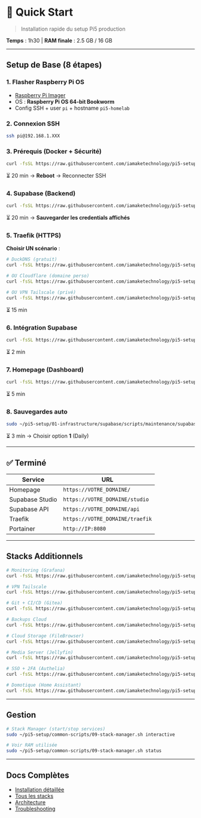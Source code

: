 # 🚀 Quick Start

> Installation rapide du setup Pi5 production

**Temps** : 1h30 | **RAM finale** : 2.5 GB / 16 GB

---

## Setup de Base (8 étapes)

### 1. Flasher Raspberry Pi OS

- [Raspberry Pi Imager](https://www.raspberrypi.com/software/)
- OS : **Raspberry Pi OS 64-bit Bookworm**
- Config SSH + user `pi` + hostname `pi5-homelab`

### 2. Connexion SSH

```bash
ssh pi@192.168.1.XXX
```

### 3. Prérequis (Docker + Sécurité)

```bash
curl -fsSL https://raw.githubusercontent.com/iamaketechnology/pi5-setup/main/01-infrastructure/supabase/scripts/01-prerequisites-setup.sh | sudo bash
```

⏳ 20 min → **Reboot** → Reconnecter SSH

### 4. Supabase (Backend)

```bash
curl -fsSL https://raw.githubusercontent.com/iamaketechnology/pi5-setup/main/01-infrastructure/supabase/scripts/02-supabase-deploy.sh | sudo bash
```

⏳ 20 min → **Sauvegarder les credentials affichés**

### 5. Traefik (HTTPS)

**Choisir UN scénario** :

```bash
# DuckDNS (gratuit)
curl -fsSL https://raw.githubusercontent.com/iamaketechnology/pi5-setup/main/01-infrastructure/traefik/scripts/01-traefik-deploy-duckdns.sh | sudo bash

# OU Cloudflare (domaine perso)
curl -fsSL https://raw.githubusercontent.com/iamaketechnology/pi5-setup/main/01-infrastructure/traefik/scripts/01-traefik-deploy-cloudflare.sh | sudo bash

# OU VPN Tailscale (privé)
curl -fsSL https://raw.githubusercontent.com/iamaketechnology/pi5-setup/main/01-infrastructure/traefik/scripts/01-traefik-deploy-vpn.sh | sudo bash
```

⏳ 15 min

### 6. Intégration Supabase

```bash
curl -fsSL https://raw.githubusercontent.com/iamaketechnology/pi5-setup/main/01-infrastructure/traefik/scripts/02-integrate-supabase.sh | sudo bash
```

⏳ 2 min

### 7. Homepage (Dashboard)

```bash
curl -fsSL https://raw.githubusercontent.com/iamaketechnology/pi5-setup/main/08-interface/homepage/scripts/01-homepage-deploy.sh | sudo bash
```

⏳ 5 min

### 8. Sauvegardes auto

```bash
sudo ~/pi5-setup/01-infrastructure/supabase/scripts/maintenance/supabase-scheduler.sh
```

⏳ 3 min → Choisir option **1** (Daily)

---

## ✅ Terminé

| Service | URL |
|---------|-----|
| Homepage | `https://VOTRE_DOMAINE/` |
| Supabase Studio | `https://VOTRE_DOMAINE/studio` |
| Supabase API | `https://VOTRE_DOMAINE/api` |
| Traefik | `https://VOTRE_DOMAINE/traefik` |
| Portainer | `http://IP:8080` |

---

## Stacks Additionnels

```bash
# Monitoring (Grafana)
curl -fsSL https://raw.githubusercontent.com/iamaketechnology/pi5-setup/main/03-monitoring/prometheus-grafana/scripts/01-monitoring-deploy.sh | sudo bash

# VPN Tailscale
curl -fsSL https://raw.githubusercontent.com/iamaketechnology/pi5-setup/main/01-infrastructure/vpn-wireguard/scripts/01-tailscale-setup.sh | sudo bash

# Git + CI/CD (Gitea)
curl -fsSL https://raw.githubusercontent.com/iamaketechnology/pi5-setup/main/04-developpement/gitea/scripts/01-gitea-deploy.sh | sudo bash

# Backups Cloud
curl -fsSL https://raw.githubusercontent.com/iamaketechnology/pi5-setup/main/09-backups/restic-offsite/scripts/01-rclone-setup.sh | sudo bash

# Cloud Storage (FileBrowser)
curl -fsSL https://raw.githubusercontent.com/iamaketechnology/pi5-setup/main/05-stockage/filebrowser-nextcloud/scripts/01-filebrowser-deploy.sh | sudo bash

# Media Server (Jellyfin)
curl -fsSL https://raw.githubusercontent.com/iamaketechnology/pi5-setup/main/06-media/jellyfin-arr/scripts/01-jellyfin-deploy.sh | sudo bash

# SSO + 2FA (Authelia)
curl -fsSL https://raw.githubusercontent.com/iamaketechnology/pi5-setup/main/02-securite/authelia/scripts/01-authelia-deploy.sh | sudo bash

# Domotique (Home Assistant)
curl -fsSL https://raw.githubusercontent.com/iamaketechnology/pi5-setup/main/07-domotique/homeassistant/scripts/01-homeassistant-deploy.sh | sudo bash
```

---

## Gestion

```bash
# Stack Manager (start/stop services)
sudo ~/pi5-setup/common-scripts/09-stack-manager.sh interactive

# Voir RAM utilisée
sudo ~/pi5-setup/common-scripts/09-stack-manager.sh status
```

---

## Docs Complètes

- [Installation détaillée](INSTALLATION-COMPLETE.md)
- [Tous les stacks](ROADMAP.md)
- [Architecture](ARCHITECTURE.md)
- [Troubleshooting](INSTALLATION-COMPLETE.md#🆘-problèmes-courants)

